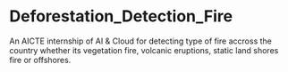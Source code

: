 # Deforestation_Detection_Fire
An AICTE internship of AI &amp; Cloud for detecting type of fire accross the country whether its vegetation fire, volcanic eruptions, static land shores fire or offshores.
